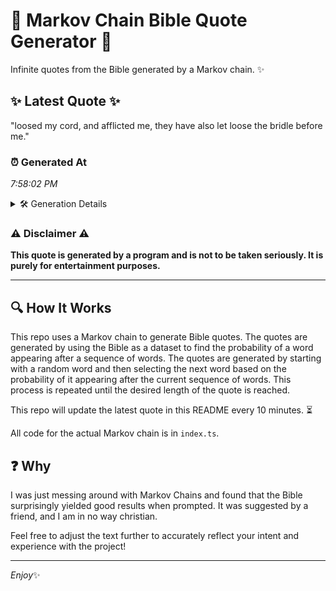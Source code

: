 # 📖 Markov Chain Bible Quote Generator 📖

Infinite quotes from the Bible generated by a Markov chain. ✨

## ✨ Latest Quote ✨
"loosed my cord, and afflicted me, they have also let loose the bridle before me."

### ⏰ Generated At
*7:58:02 PM*

<details>
    <summary>🛠️ Generation Details</summary>
    <p>
        <strong>🌱 Seed:</strong> loosed<br>
        <strong>🔄 Iterations:</strong> 14<br>
        <strong>📜 Context History:</strong><br>[ loosed ]: my<br>[ loosed, my ]: cord,<br>[ loosed, my, cord, ]: and<br>[ loosed, my, cord,, and ]: afflicted<br>[ loosed, my, cord,, and, afflicted ]: me,<br>[ loosed, my, cord,, and, afflicted, me, ]: they<br>[ my, cord,, and, afflicted, me,, they ]: have<br>[ cord,, and, afflicted, me,, they, have ]: also<br>[ and, afflicted, me,, they, have, also ]: let<br>[ afflicted, me,, they, have, also, let ]: loose<br>[ me,, they, have, also, let, loose ]: the<br>[ they, have, also, let, loose, the ]: bridle<br>[ have, also, let, loose, the, bridle ]: before<br>[ also, let, loose, the, bridle, before ]: me.<br>
    </p>
</details>

### ⚠️ Disclaimer ⚠️
**This quote is generated by a program and is not to be taken seriously. It is purely for entertainment purposes.**

---

## 🔍 How It Works

This repo uses a Markov chain to generate Bible quotes. The quotes are generated by using the Bible as a dataset to find the probability of a word appearing after a sequence of words. The quotes are generated by starting with a random word and then selecting the next word based on the probability of it appearing after the current sequence of words. This process is repeated until the desired length of the quote is reached.

This repo will update the latest quote in this README every 10 minutes. ⏳

All code for the actual Markov chain is in `index.ts`.

## ❓ Why

I was just messing around with Markov Chains and found that the Bible surprisingly yielded good results when prompted. 
It was suggested by a friend, and I am in no way christian.

Feel free to adjust the text further to accurately reflect your intent and experience with the project!

---

*Enjoy*✨
